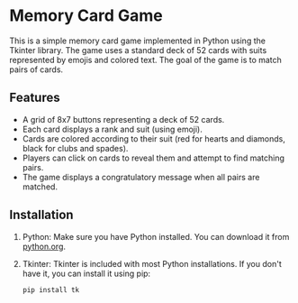 # Memory Card Game

This is a simple memory card game implemented in Python using the Tkinter library. The game uses a standard deck of 52 cards with suits represented by emojis and colored text. The goal of the game is to match pairs of cards.

## Features

- A grid of 8x7 buttons representing a deck of 52 cards.
- Each card displays a rank and suit (using emoji).
- Cards are colored according to their suit (red for hearts and diamonds, black for clubs and spades).
- Players can click on cards to reveal them and attempt to find matching pairs.
- The game displays a congratulatory message when all pairs are matched.

## Installation

1. Python: Make sure you have Python installed. You can download it from [python.org](https://www.python.org/).

2. Tkinter: Tkinter is included with most Python installations. If you don't have it, you can install it using pip:
   ```bash
   pip install tk
